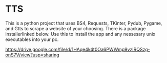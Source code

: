 # TTS
This is a python project that uses BS4, Requests, TKinter, Pydub, Pygame, and Gtts to scrape a website of your choosing. There is a package installerlinked below. Use this to install the app and any nessesary unix executables into your pc.

<https://drive.google.com/file/d/1HAqe4k4t0Oa6PWWmp9vzIRQSzg-onS7V/view?usp=sharing>
